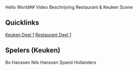 Hello World## Video Beschrijving
Restaurant & Keuken Scene

## Quicklinks
[Keuken Deel 1](/#/revue/2014/video/12?t=0)
[Restaurant Deel 1](/#/revue/2014/video/12?t=195)


## Spelers (Keuken)
Bo Hanssen
Nils Hanssen
Sjoerd Hollanders
